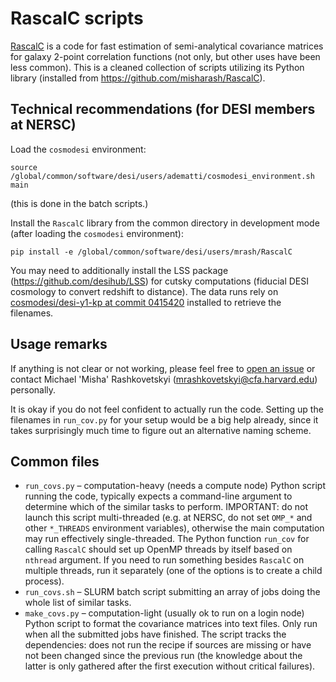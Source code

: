 # RascalC scripts
[RascalC](https://rascalc.readthedocs.io/en/latest/) is a code for fast estimation of semi-analytical covariance matrices for galaxy 2-point correlation functions (not only, but other uses have been less common).
This is a cleaned collection of scripts utilizing its Python library (installed from <https://github.com/misharash/RascalC>).

## Technical recommendations (for DESI members at NERSC)

Load the `cosmodesi` environment:
```
source /global/common/software/desi/users/adematti/cosmodesi_environment.sh main
```
(this is done in the batch scripts.)

Install the `RascalC` library from the common directory in development mode (after loading the `cosmodesi` environment):
```
pip install -e /global/common/software/desi/users/mrash/RascalC
```

You may need to additionally install the LSS package (<https://github.com/desihub/LSS>) for cutsky computations (fiducial DESI cosmology to convert redshift to distance).
The data runs rely on [cosmodesi/desi-y1-kp at commit 0415420](https://github.com/cosmodesi/desi-y1-kp/tree/04154201259ffd8f89d8203fd599724e37f45763) installed to retrieve the filenames.

## Usage remarks

If anything is not clear or not working, please feel free to [open an issue](https://github.com/misharash/RascalC-scripts/issues) or contact Michael 'Misha' Rashkovetskyi (<mrashkovetskyi@cfa.harvard.edu>) personally.

It is okay if you do not feel confident to actually run the code.
Setting up the filenames in `run_cov.py` for your setup would be a big help already, since it takes surprisingly much time to figure out an alternative naming scheme.

## Common files

- `run_covs.py` – computation-heavy (needs a compute node) Python script running the code, typically expects a command-line argument to determine which of the similar tasks to perform.
IMPORTANT: do not launch this script multi-threaded (e.g. at NERSC, do not set `OMP_*` and other `*_THREADS` environment variables), otherwise the main computation may run effectively single-threaded.
The Python function `run_cov` for calling `RascalC` should set up OpenMP threads by itself based on `nthread` argument.
If you need to run something besides `RascalC` on multiple threads, run it separately (one of the options is to create a child process).
- `run_covs.sh` – SLURM batch script submitting an array of jobs doing the whole list of similar tasks.
- `make_covs.py` – computation-light (usually ok to run on a login node) Python script to format the covariance matrices into text files. Only run when all the submitted jobs have finished. The script tracks the dependencies: does not run the recipe if sources are missing or have not been changed since the previous run (the knowledge about the latter is only gathered after the first execution without critical failures).
